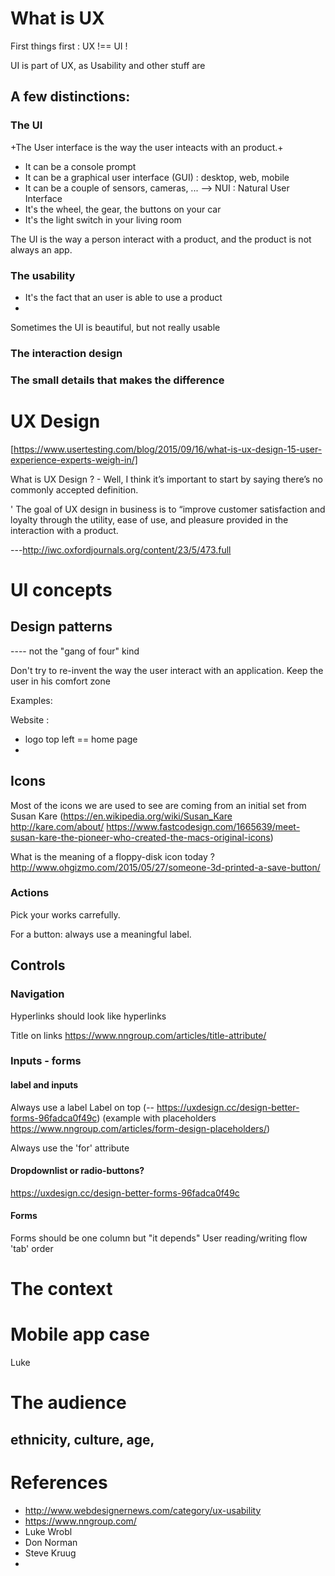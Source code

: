 
# What is UX

First things first : UX !== UI !

UI is part of UX, as Usability  and other stuff are

## A few distinctions:

### The UI
 +The User interface is the way the user inteacts with an product.+
 
- It can be a console prompt
- It can be a graphical user interface (GUI) : desktop, web, mobile
- It can be a couple of sensors, cameras, ... --> NUI : Natural User Interface
- It's the wheel, the gear, the buttons on your car
- It's the light switch in your living room

The UI is the way a person interact with a product, and the product is not always an app.

### The usability

- It's the fact that an user is able to use a product
- 

Sometimes the UI is beautiful, but not really usable

### The interaction design

### The small details that makes the difference

# UX Design

[https://www.usertesting.com/blog/2015/09/16/what-is-ux-design-15-user-experience-experts-weigh-in/]

What is UX Design ? - Well, I think it’s important to start by saying there’s no commonly accepted definition.

' The goal of UX design in business is to “improve customer satisfaction and loyalty through the utility, ease of use, and pleasure provided in the interaction with a product.


---http://iwc.oxfordjournals.org/content/23/5/473.full



# UI concepts

## Design patterns
---- not the "gang of four" kind

Don't try to re-invent the way the user interact with an application. Keep the user in his comfort zone

Examples:

Website :
- logo top left == home page
- 


## Icons

Most of the icons we are used to see are coming from an initial set from Susan Kare (https://en.wikipedia.org/wiki/Susan_Kare http://kare.com/about/ https://www.fastcodesign.com/1665639/meet-susan-kare-the-pioneer-who-created-the-macs-original-icons)

What is the meaning of a floppy-disk icon today ? http://www.ohgizmo.com/2015/05/27/someone-3d-printed-a-save-button/

### Actions

Pick your works carrefully.

For a button: always use a meaningful label.

## Controls

### Navigation

Hyperlinks should look like hyperlinks

Title on links https://www.nngroup.com/articles/title-attribute/




### Inputs - forms

#### label and inputs

Always use a label
Label on top (-- https://uxdesign.cc/design-better-forms-96fadca0f49c)
(example with placeholders https://www.nngroup.com/articles/form-design-placeholders/)

Always use the 'for' attribute

#### Dropdownlist or radio-buttons?

https://uxdesign.cc/design-better-forms-96fadca0f49c

#### Forms
Forms should be one column but "it depends"
User reading/writing flow
'tab' order



# The context

# Mobile app case
 Luke 


# The audience

## ethnicity, culture, age,









# References

- http://www.webdesignernews.com/category/ux-usability
- https://www.nngroup.com/
- Luke Wrobl
- Don Norman
- Steve Kruug
- 






